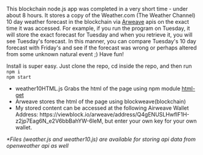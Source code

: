 <html>
<p>
This blockchain node.js app was completed in a very short time - under about 8 hours. It stores a copy of the Weather.com (The Weather Channel) 10 day weather forecast in the blockchain via <a href="https://docs.arweave.org/developers/">Arweave</a> apis on the exact time it was accessed. For example, if you run the program on Tuesday, it will store the exact forecast for Tuesday and when you retrieve it, you will see Tuesday's forecast. In this manner, you can compare Tuesday's 10 day forecast with Friday's and see if the forecast was wrong or perhaps altered from some unknown natural event ;) Have fun!
</p>
  
Install is super easy. Just clone the repo, cd inside the repo, and then run
<br/>
      ```npm i```
<br/>
      ```npm start```

<p>
  <ul>
    <li>weather10HTML.js Grabs the html of the page using npm module <a href="https://www.npmjs.com/package/html-get">html-get</a></li>
    <li>Arweave stores the html of the page using blockweave(blockchain)</li>
    <li>My stored content can be accessed at the following Airweave Wallet Address: https://viewblock.io/arweave/address/Q4gENUSLHwfIF1H-z2jp7Eag6N_e2V6bbBahYW-6leM, but enter your own key for your own wallet.</li>
  </ul>
</p>
</html>

<i>*Files (weather.js and weather10.js) are available for storing api data from openweather api as well</i>
